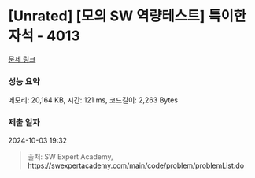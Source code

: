 # [Unrated] [모의 SW 역량테스트] 특이한 자석 - 4013 

[문제 링크](https://swexpertacademy.com/main/code/problem/problemDetail.do?contestProbId=AWIeV9sKkcoDFAVH) 

### 성능 요약

메모리: 20,164 KB, 시간: 121 ms, 코드길이: 2,263 Bytes

### 제출 일자

2024-10-03 19:32



> 출처: SW Expert Academy, https://swexpertacademy.com/main/code/problem/problemList.do